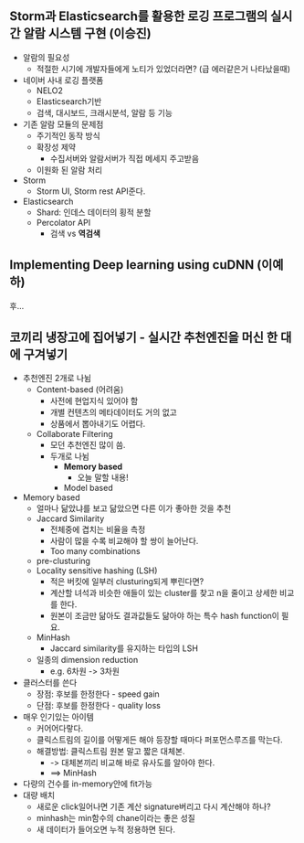 ## Storm과 Elasticsearch를 활용한 로깅 프로그램의 실시간 알람 시스템 구현 (이승진)
- 알람의 필요성
    + 적절한 시기에 개발자들에게 노티가 있었더라면? (급 에러같은거 나타났을때)
- 네이버 사내 로깅 플랫폼
    + NELO2
    + Elasticsearch기반
    + 검색, 대시보드, 크래시분석, 알람 등 기능 
- 기존 알람 모듈의 문제점
    + 주기적인 동작 방식
    + 확장성 제약
        * 수집서버와 알람서버가 직접 메세지 주고받음
    + 이원화 된 알람 처리
- Storm
    + Storm UI, Storm rest API준다. 
- Elasticsearch
    + Shard: 인데스 데이터의 횡적 분할
    + Percolator API
        * 검색 vs **역검색**

## Implementing Deep learning using cuDNN (이예하)
후...

## 코끼리 냉장고에 집어넣기 - 실시간 추천엔진을 머신 한 대에 구겨넣기
- 추천엔진 2개로 나뉨
    + Content-based (어려움)
        * 사전에 현업지식 있어야 함
        * 개별 컨텐츠의 메타데이터도 거의 없고 
        * 상품에서 뽑아내기도 어렵다. 
    + Collaborate Filtering
        * 모던 추천엔진 많이 씀.
        * 두개로 나뉨
            - **Memory based**
                + 오늘 말할 내용!
            - Model based
- Memory based
    + 얼마나 닮았냐를 보고 닮았으면 다른 이가 좋아한 것을 추천
    + Jaccard Similarity
        + 전체중에 겹치는 비율을 측정
        + 사람이 많을 수록 비교해야 할 쌍이 늘어난다.
        + Too many combinations
    + pre-clusturing
    + Locality sensitive hashing (LSH)
        - 적은 버킷에 일부러 clusturing되게 뿌린다면?
        - 계산할 녀석과 비슷한 애들이 있는 cluster를 찾고 n을 줄이고 상세한 비교를 한다.
        - 원본이 조금만 닮아도 결과값들도 닮아야 하는 특수 hash function이 필요. 
    + MinHash
        * Jaccard similarity를 유지하는 타입의 LSH
    + 일종의 dimension reduction 
        * e.g. 6차원 -> 3차원
- 클러스터를 쓴다
    + 장점: 후보를 한정한다 - speed gain
    + 단점: 후보를 한정한다 - quality loss
- 매우 인기있는 아이템
    + 커어어다랗다.
    + 클릭스트림의 길이를 어떻게든 해야 등장할 때마다 퍼포먼스루즈를 막는다.
    + 해결방법: 클릭스트림 원본 말고 짧은 대체본.
        * -> 대체본끼리 비교해 바로 유사도를 알아야 한다.
        * ==> MinHash
- 다량의 건수를 in-memory안에 fit가능
- 대량 배치
    + 새로운 click일어나면 기존 계산 signature버리고 다시 계산해야 하나?
    + minhash는 min함수의 chane이라는 좋은 성질 
    + 새 데이터가 들어오면 누적 정용하면 된다.
